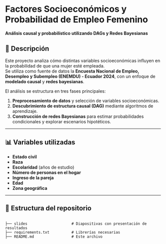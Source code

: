 # Factores Socioeconómicos y Probabilidad de Empleo Femenino  
**Análisis causal y probabilístico utilizando DAGs y Redes Bayesianas**  

## 📌 Descripción  
Este proyecto analiza cómo distintas variables socioeconómicas influyen en la probabilidad de que una mujer esté empleada.  
Se utiliza como fuente de datos la **Encuesta Nacional de Empleo, Desempleo y Subempleo (ENEMDU) - Ecuador 2024**, con un enfoque de **modelado causal** y **redes bayesianas**.  

El análisis se estructura en tres fases principales:  
1. **Preprocesamiento de datos** y selección de variables socioeconómicas.  
2. **Descubrimiento de estructura causal (DAG)** mediante algoritmos de aprendizaje.  
3. **Construcción de redes Bayesianas** para estimar probabilidades condicionales y explorar escenarios hipotéticos.  

---

## 📊 Variables utilizadas  
- **Estado civil**  
- **Raza**  
- **Escolaridad** (años de estudio)  
- **Número de personas en el hogar**  
- **Ingreso de la pareja**  
- **Edad**
- **Zona geográfica**

---

## 📂 Estructura del repositorio  

```plaintext

├── slides                    # Diapositivas con presentación de resultados
├── requirements.txt          # Librerías necesarias
├── README.md                 # Este archivo

